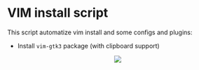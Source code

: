 # VIM install script
This script automatize vim install and some configs and plugins:
  * Install `vim-gtk3` package (with clipboard support)
  

<p align="center"><img src="https://user-images.githubusercontent.com/32820131/81017895-a1761b80-8e63-11ea-8cf6-3dc053b5e3a7.png"></p>

